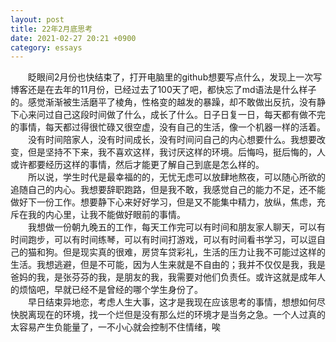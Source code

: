 ```yaml
---
layout: post
title: 22年2月底思考
date: 2021-02-27 20:21 +0900
category: essays
---
```


&ensp;&ensp;&ensp;&ensp;眨眼间2月份也快结束了，打开电脑里的github想要写点什么，发现上一次写博客还是在去年的11月份，已经过去了100天了吧，都快忘了md语法是什么样子的。感觉渐渐被生活磨平了棱角，性格变的越发的暴躁，却不敢做出反抗，没有静下心来问过自己这段时间做了什么，成长了什么。日子日复一日，每天都有做不完的事情，每天都过得很忙碌又很空虚，没有自己的生活，像一个机器一样的活着。  
&ensp;&ensp;&ensp;&ensp;没有时间陪家人，没有时间成长，没有时间问自己的内心想要什么。我想要改变，但是坚持不下来，我不喜欢这样，我讨厌这样的环境。后悔吗，挺后悔的，人或许都要经历这样的事情，然后才能更了解自己到底是怎么样的。  
&ensp;&ensp;&ensp;&ensp;所以说，学生时代是最幸福的的，无忧无虑可以放肆地熬夜，可以随心所欲的追随自己的内心。我想要辞职跑路，但是我不敢，我感觉自己的能力不足，还不能做好下一份工作。想要静下心来好好学习，但是又不能集中精力，放纵，焦虑，充斥在我的内心里，让我不能做好眼前的事情。  
&ensp;&ensp;&ensp;&ensp;我想做一份朝九晚五的工作，每天工作完可以有时间和朋友家人聊天，可以有时间跑步，可以有时间练琴，可以有时间打游戏，可以有时间看书学习，可以逗自己的猫和狗。但是现实真的很难，房贷车贷彩礼，生活的压力让我不可能过这样的生活。我想逃避，但是不可能，因为人生来就是不自由的；我并不仅仅是我，我是爸妈的我，是张芬芬的我，是朋友的我，我需要对他们负责任。或许这就是成年人的烦恼吧，早就已经不是曾经的哪个学生身份了。  
&ensp;&ensp;&ensp;&ensp;早日结束异地恋，考虑人生大事，这才是我现在应该思考的事情，想想如何尽快脱离现在的环境，找一个烂但是没有那么烂的环境才是当务之急。一个人过真的太容易产生负能量了，一不小心就会控制不住情绪，唉  